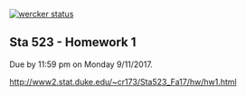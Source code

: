 [![wercker status](https://app.wercker.com/status/6d86346bdfd104db8f31954a6edf3a73/s/master "wercker status")](https://app.wercker.com/project/byKey/6d86346bdfd104db8f31954a6edf3a73)

Sta 523 - Homework 1
-------------

Due by 11:59 pm on Monday 9/11/2017.

http://www2.stat.duke.edu/~cr173/Sta523_Fa17/hw/hw1.html